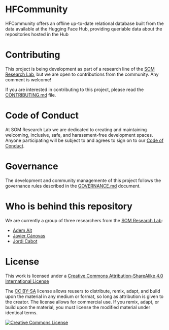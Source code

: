# HFCommunity

HFCommunity offers an offline up-to-date relational database built from the data available at the Hugging Face Hub, providing queriable data about the repositories hosted in the Hub

# Contributing

This project is being development as part of a research line of the [SOM Research Lab](https://som-research.github.io/), but we are open to contributions from the community. Any comment is welcome!

If you are interested in contributing to this project, please read the [CONTRIBUTING.md](CONTRIBUTING.md) file.

# Code of Conduct

At SOM Research Lab we are dedicated to creating and maintaining welcoming, inclusive, safe, and harassment-free development spaces. Anyone participating will be subject to and agrees to sign on to our [Code of Conduct](CODE_OF_CONDUCT.md).

# Governance

The development and community managemente of this project follows the governance rules described in the [GOVERNANCE.md](GOVERNANCE.md) document.

# Who is behind this repository

We are currently a group of three researchers from the [SOM Research Lab](https://som-research.github.io/):

* [Adem Ait](https://github.com/ademait/) 
* [Javier Cánovas](https://github.com/jlcanovas/) 
* [Jordi Cabot](https://github.com/jcabot/) 

# License

This work is licensed under a <a rel="license" href="http://creativecommons.org/licenses/by-sa/4.0/">Creative Commons Attribution-ShareAlike 4.0 International License</a>

The [CC BY-SA](https://creativecommons.org/licenses/by-sa/4.0/) license allows reusers to distribute, remix, adapt, and build upon the material in any medium or format, so long as attribution is given to the creator. The license allows for commercial use. If you remix, adapt, or build upon the material, you must license the modified material under identical terms.

<a rel="license" href="http://creativecommons.org/licenses/by-sa/4.0/"><img alt="Creative Commons License" style="border-width:0" src="https://i.creativecommons.org/l/by-sa/4.0/88x31.png" /></a>

